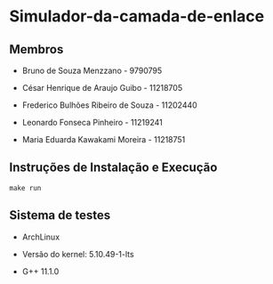 # Simulador-da-camada-de-enlace


## Membros
- Bruno de Souza Menzzano - 9790795

- César Henrique de Araujo Guibo - 11218705

- Frederico Bulhões Ribeiro de Souza - 11202440

- Leonardo Fonseca Pinheiro - 11219241

- Maria Eduarda Kawakami Moreira - 11218751

## Instruções de Instalação e Execução
    make run

## Sistema de testes
- ArchLinux

- Versão do kernel: 5.10.49-1-lts

- G++ 11.1.0
